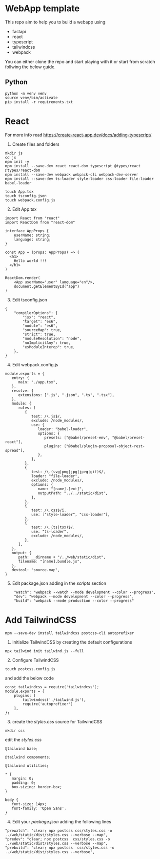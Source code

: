 # WebApp template

This repo aim to help you to build a webapp using

-  fastapi
-  react
-  typescript
-  tailwindcss
-  webpack

You can either clone the repo and start playing with it or start from scratch follwing the below guide.

## Python

```
python -m venv venv
source venv/bin/activate
pip install -r requirements.txt
```

# React

For more info read https://create-react-app.dev/docs/adding-typescript/

1. Create files and folders

```
mkdir js
cd js
npm init -y
npm install --save-dev react react-dom typescript @types/react @types/react-dom
npm install --save-dev webpack webpack-cli webpack-dev-server
npm install --save-dev ts-loader style-loader css-loader file-loader babel-loader

touch App.tsx
touch tsconfig.json
touch webpack.config.js
```

2. Edit App.tsx

```
import React from "react"
import ReactDom from "react-dom"

interface AppProps {
    userName: string;
    language: string;
}

const App = (props: AppProps) => (
  <h1>
    Hello world !!!
  </h1>
)

ReactDom.render(
    <App userName="user" language="en"/>,
    document.getElementById("app")
)
```

3. Edit tsconfig.json

```
{
    "compilerOptions": {
        "jsx": "react",
        "target": "es6",
        "module": "es6",
        "sourceMap": true,
        "strict": true,
        "moduleResolution": "node",
        "noImplicitAny": true,
        "esModuleInterop": true,
    },
}
```

4. Edit webpack.config.js

```
module.exports = {
   entry: {
      main: "./app.tsx",
   },
   resolve: {
      extensions: [".js", ".json", ".ts", ".tsx"],
   },
   module: {
      rules: [
         {
            test: /\.js$/,
            exclude: /node_modules/,
            use: {
               loader: "babel-loader",
               options: {
                  presets: ["@babel/preset-env", "@babel/preset-react"],
                  plugins: ["@babel/plugin-proposal-object-rest-spread"],
               },
            },
         },
         {
            test: /\.(svg|png|jpg|jpeg|gif)$/,
            loader: "file-loader",
            exclude: /node_modules/,
            options: {
               name: "[name].[ext]",
               outputPath: "../../static/dist",
            },
         },
         {
            test: /\.css$/i,
            use: ["style-loader", "css-loader"],
         },
         {
            test: /\.(ts|tsx)$/,
            use: "ts-loader",
            exclude: /node_modules/,
         },
      ],
   },
   output: {
      path: __dirname + "/../web/static/dist",
      filename: "[name].bundle.js",
   },
   devtool: "source-map",
}
```

5. Edit package.json adding in the _scripts_ section

```
    "watch": "webpack --watch --mode development --color --progress",
    "dev": "webpack --mode development --color --progress",
    "build": "webpack --mode production --color --progress"
```

# Add TailwindCSS

```
npm --save-dev install tailwindcss postcss-cli autoprefixer
```

1. Initialize TailwindCSS by creating the default configurations

```
npx tailwind init tailwind.js --full
```

2. Configure TailwindCSS

```
touch postcss.config.js
```

and add the below code

```
const tailwindcss = require('tailwindcss');
module.exports = {
    plugins: [
        tailwindcss('./tailwind.js'),
        require('autoprefixer')
    ],
};
```

3. create the _styles.css_ source for TailwindCSS

```
mkdir css
```

edit the _styles.css_

```
@tailwind base;

@tailwind components;

@tailwind utilities;

* {
   margin: 0;
   padding: 0;
   box-sizing: border-box;
}

body {
   font-size: 14px;
   font-family: 'Open Sans';
}
```

4. Edit your _package.json_ adding the following lines

```
"prewatch": "clear; npx postcss css/styles.css -o ../web/static/dist/styles.css --verbose --map",
"predev": "clear; npx postcss  css/styles.css -o ../web/static/dist/styles.css --verbose --map",
"prebuild": "clear; npx postcss  css/styles.css -o ../web/static/dist/styles.css --verbose",
```
